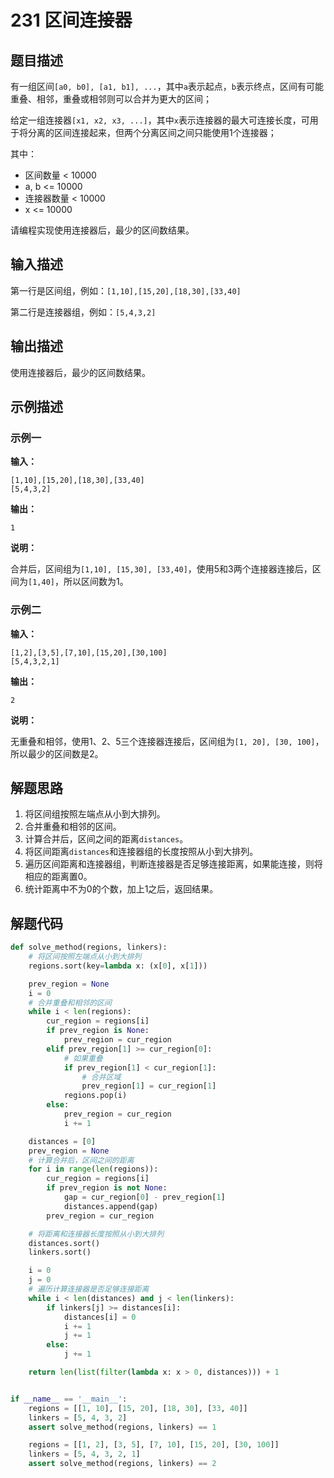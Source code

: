 # 231 区间连接器

## 题目描述

有一组区间`[a0, b0], [a1, b1], ...`，其中`a`表示起点，`b`表示终点，区间有可能重叠、相邻，重叠或相邻则可以合并为更大的区间；

给定一组连接器`[x1, x2, x3, ...]`，其中`x`表示连接器的最大可连接长度，可用于将分离的区间连接起来，但两个分离区间之间只能使用1个连接器；

其中：
- 区间数量 < 10000
- a, b <= 10000
- 连接器数量 < 10000
- x <= 10000

请编程实现使用连接器后，最少的区间数结果。

## 输入描述

第一行是区间组，例如：`[1,10],[15,20],[18,30],[33,40]`

第二行是连接器组，例如：`[5,4,3,2]`

## 输出描述

使用连接器后，最少的区间数结果。

## 示例描述

### 示例一

**输入：**
```
[1,10],[15,20],[18,30],[33,40]
[5,4,3,2]
```

**输出：**
```
1
```

**说明：** 

合并后，区间组为`[1,10], [15,30], [33,40]`，使用5和3两个连接器连接后，区间为`[1,40]`，所以区间数为1。

### 示例二

**输入：**
```
[1,2],[3,5],[7,10],[15,20],[30,100]
[5,4,3,2,1]
```

**输出：**
```
2
```

**说明：** 

无重叠和相邻，使用1、2、5三个连接器连接后，区间组为`[1, 20], [30, 100]`，所以最少的区间数是2。

## 解题思路

1. 将区间组按照左端点从小到大排列。
2. 合并重叠和相邻的区间。
3. 计算合并后，区间之间的距离`distances`。
4. 将区间距离`distances`和连接器组的长度按照从小到大排列。
5. 遍历区间距离和连接器组，判断连接器是否足够连接距离，如果能连接，则将相应的距离置0。
6. 统计距离中不为0的个数，加上1之后，返回结果。

## 解题代码

```python
def solve_method(regions, linkers):
    # 将区间按照左端点从小到大排列
    regions.sort(key=lambda x: (x[0], x[1]))

    prev_region = None
    i = 0
    # 合并重叠和相邻的区间
    while i < len(regions):
        cur_region = regions[i]
        if prev_region is None:
            prev_region = cur_region
        elif prev_region[1] >= cur_region[0]:
            # 如果重叠
            if prev_region[1] < cur_region[1]:
                # 合并区域
                prev_region[1] = cur_region[1]
            regions.pop(i)
        else:
            prev_region = cur_region
            i += 1

    distances = [0]
    prev_region = None
    # 计算合并后，区间之间的距离
    for i in range(len(regions)):
        cur_region = regions[i]
        if prev_region is not None:
            gap = cur_region[0] - prev_region[1]
            distances.append(gap)
        prev_region = cur_region

    # 将距离和连接器长度按照从小到大排列
    distances.sort()
    linkers.sort()

    i = 0
    j = 0
    # 遍历计算连接器是否足够连接距离
    while i < len(distances) and j < len(linkers):
        if linkers[j] >= distances[i]:
            distances[i] = 0
            i += 1
            j += 1
        else:
            j += 1

    return len(list(filter(lambda x: x > 0, distances))) + 1


if __name__ == '__main__':
    regions = [[1, 10], [15, 20], [18, 30], [33, 40]]
    linkers = [5, 4, 3, 2]
    assert solve_method(regions, linkers) == 1

    regions = [[1, 2], [3, 5], [7, 10], [15, 20], [30, 100]]
    linkers = [5, 4, 3, 2, 1]
    assert solve_method(regions, linkers) == 2
```